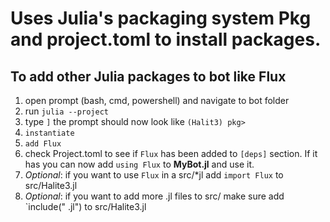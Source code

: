 # Uses Julia's packaging system Pkg and project.toml to install packages.

## To add other Julia packages to bot like **Flux**
1. open prompt (bash, cmd, powershell) and navigate to bot folder
2. run `julia --project`
3. type `]` the prompt should now look like `(Halit3) pkg>` 
4. `instantiate`
5. `add Flux`
6. check Project.toml to see if `Flux` has been added to `[deps]` section.  If it has you can now add `using Flux` to **MyBot.jl** and use it. 
7. *Optional*: if you want to use `Flux` in a src/*jl add `import Flux` to src/Halite3.jl
8. *Optional*: if you want to add more .jl files to src/ make sure add `include(" .jl") to src/Halite3.jl
